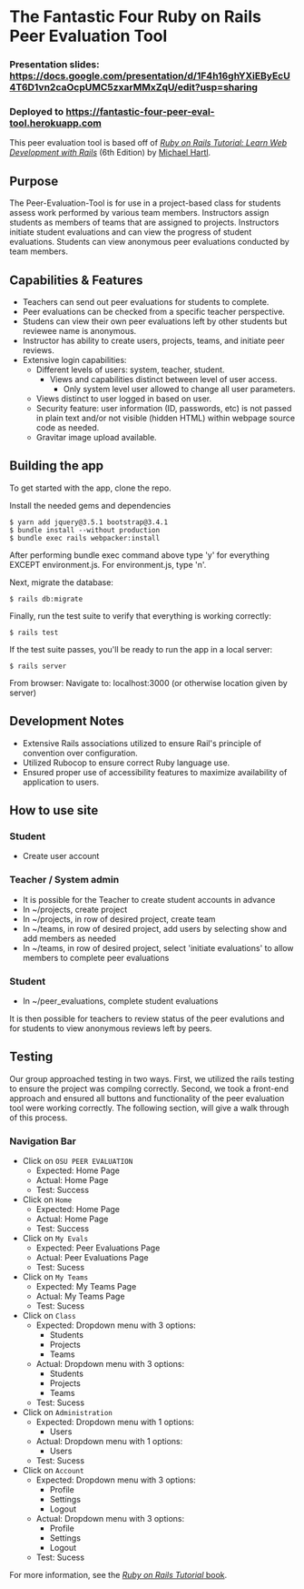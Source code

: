 # The Fantastic Four Ruby on Rails Peer Evaluation Tool 
### Presentation slides: https://docs.google.com/presentation/d/1F4h16ghYXiEByEcU4T6D1vn2caOcpUMC5zxarMMxZqU/edit?usp=sharing
### Deployed to https://fantastic-four-peer-eval-tool.herokuapp.com

This peer evaluation tool is based off of
[*Ruby on Rails Tutorial:
Learn Web Development with Rails*](https://www.railstutorial.org/)
(6th Edition)
by [Michael Hartl](https://www.michaelhartl.com/).

## Purpose
The Peer-Evaluation-Tool is for use in a project-based class for students assess work performed by various team members. Instructors assign students as members of teams that are assigned to projects. Instructors initiate student evaluations and can view the progress of student evaluations. Students can view anonymous peer evaluations conducted by team members.

## Capabilities & Features
 * Teachers can send out peer evaluations for students to complete.
 * Peer evaluations can be checked from a specific teacher perspective.
 * Studens can view their own peer evaluations left by other students but reviewee name is anonymous.
 * Instructor has ability to create users, projects, teams, and initiate peer reviews.
 * Extensive login capabilities:
    * Different levels of users: system, teacher, student.
        * Views and capabilities distinct between level of user access.
            * Only system level user allowed to change all user parameters.
    * Views distinct to user logged in based on user.
    * Security feature: user information (ID, passwords, etc) is not passed in plain text and/or not visible (hidden HTML) within webpage source code as needed.
    * Gravitar image upload available.


## Building the app
To get started with the app, clone the repo.

Install the needed gems and dependencies
```
$ yarn add jquery@3.5.1 bootstrap@3.4.1
$ bundle install --without production
$ bundle exec rails webpacker:install
```

After performing bundle exec command above type 'y' for everything EXCEPT environment.js. For environment.js, type 'n'.

Next, migrate the database:
```
$ rails db:migrate
```

Finally, run the test suite to verify that everything is working correctly:

```
$ rails test
```

If the test suite passes, you'll be ready to run the app in a local server:

```
$ rails server
```

From browser: Navigate to: localhost:3000 (or otherwise location given by server)

## Development Notes
 * Extensive Rails associations utilized to ensure Rail's principle of convention over configuration.
 * Utilized Rubocop to ensure correct Ruby language use.
 * Ensured proper use of accessibility features to maximize availability of application to users.

## How to use site
### Student
* Create user account

### Teacher / System admin
* It is possible for the Teacher to create student accounts in advance
* In ~/projects, create project
* In ~/projects, in row of desired project, create team
* In ~/teams, in row of desired project, add users by selecting show and add members as needed
* In ~/teams, in row of desired project, select 'initiate evaluations' to allow members to complete peer evaluations

### Student
* In ~/peer_evaluations, complete student evaluations

It is then possible for teachers to review status of the peer evalutions and for students to view anonymous reviews left by peers.

## Testing
Our group approached testing in two ways. First, we utilized the rails testing to ensure the project was compilng correctly. Second, we took a front-end approach and ensured all buttons and functionality of the peer evaluation tool were working correctly. The following section, will give a walk through of this process.

### Navigation Bar
* Click on `OSU PEER EVALUATION`
    * Expected: Home Page
    * Actual: Home Page
    * Test: Success
* Click on `Home` 
    * Expected: Home Page
    * Actual: Home Page
    * Test: Success
* Click on `My Evals`
    * Expected: Peer Evaluations Page
    * Actual: Peer Evaluations Page
    * Test: Sucess
* Click on `My Teams`
    * Expected: My Teams Page
    * Actual: My Teams Page
    * Test: Sucess
* Click on `Class`
    * Expected: Dropdown menu with 3 options:
        * Students
        * Projects
        * Teams 
    * Actual: Dropdown menu with 3 options:
        * Students
        * Projects
        * Teams 
    * Test: Sucess
* Click on `Administration`
    * Expected: Dropdown menu with 1 options:
        * Users 
    * Actual: Dropdown menu with 1 options:
        * Users
    * Test: Sucess
* Click on `Account`
    * Expected: Dropdown menu with 3 options:
        * Profile
        * Settings
        * Logout 
    * Actual: Dropdown menu with 3 options:
        * Profile
        * Settings
        * Logout 
    * Test: Sucess


For more information, see the
[*Ruby on Rails Tutorial* book](https://www.railstutorial.org/book).
